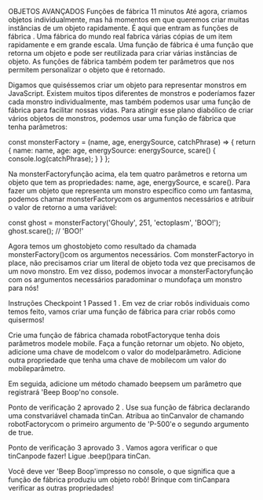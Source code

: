 OBJETOS AVANÇADOS
Funções de fábrica
11 minutos
Até agora, criamos objetos individualmente, mas há momentos em que queremos criar muitas instâncias de um objeto rapidamente. É aqui que entram as funções de fábrica . Uma fábrica do mundo real fabrica várias cópias de um item rapidamente e em grande escala. Uma função de fábrica é uma função que retorna um objeto e pode ser reutilizada para criar várias instâncias de objeto. As funções de fábrica também podem ter parâmetros que nos permitem personalizar o objeto que é retornado.

Digamos que quiséssemos criar um objeto para representar monstros em JavaScript. Existem muitos tipos diferentes de monstros e poderíamos fazer cada monstro individualmente, mas também podemos usar uma função de fábrica para facilitar nossas vidas. Para atingir esse plano diabólico de criar vários objetos de monstros, podemos usar uma função de fábrica que tenha parâmetros:

const monsterFactory = (name, age, energySource, catchPhrase) => {
  return { 
    name: name,
    age: age, 
    energySource: energySource,
    scare() {
      console.log(catchPhrase);
    } 
  }
};

Na monsterFactoryfunção acima, ela tem quatro parâmetros e retorna um objeto que tem as propriedades: name, age, energySource, e scare(). Para fazer um objeto que representa um monstro específico como um fantasma, podemos chamar monsterFactorycom os argumentos necessários e atribuir o valor de retorno a uma variável:

const ghost = monsterFactory('Ghouly', 251, 'ectoplasm', 'BOO!');
ghost.scare(); // 'BOO!'

Agora temos um ghostobjeto como resultado da chamada monsterFactory()com os argumentos necessários. Com monsterFactoryo in place, não precisamos criar um literal de objeto toda vez que precisamos de um novo monstro. Em vez disso, podemos invocar a monsterFactoryfunção com os argumentos necessários paradominar o mundofaça um monstro para nós!

Instruções
Checkpoint 1 Passed
1 .
Em vez de criar robôs individuais como temos feito, vamos criar uma função de fábrica para criar robôs como quisermos!

Crie uma função de fábrica chamada robotFactoryque tenha dois parâmetros modele mobile. Faça a função retornar um objeto. No objeto, adicione uma chave de modelcom o valor do modelparâmetro. Adicione outra propriedade que tenha uma chave de mobilecom um valor do mobileparâmetro.

Em seguida, adicione um método chamado beepsem um parâmetro que registrará 'Beep Boop'no console.

Ponto de verificação 2 aprovado
2 .
Use sua função de fábrica declarando uma constvariável chamada tinCan. Atribua ao tinCanvalor de chamando robotFactorycom o primeiro argumento de 'P-500'e o segundo argumento de true.

Ponto de verificação 3 aprovado
3 .
Vamos agora verificar o que tinCanpode fazer! Ligue .beep()para tinCan.

Você deve ver 'Beep Boop'impresso no console, o que significa que a função de fábrica produziu um objeto robô! Brinque com tinCanpara verificar as outras propriedades!